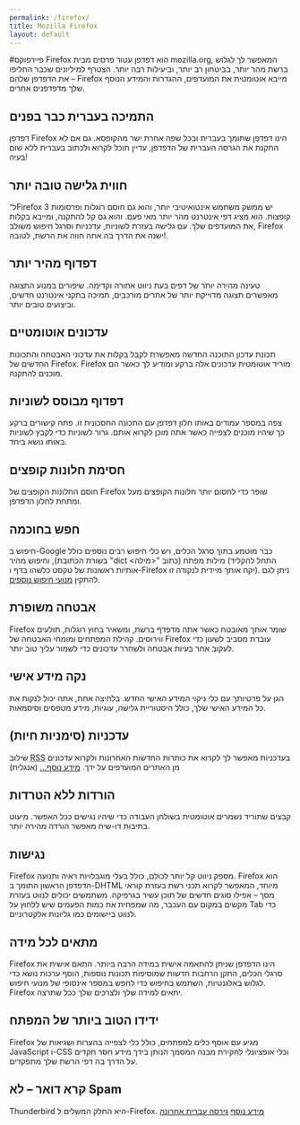 ```yaml
---
permalink: /firefox/
title: Mozilla Firefox
layout: default
---
```


#פיירפוקס
Firefox הוא דפדפן עטור פרסים מבית mozilla.org, המאפשר לך לגלוש ברשת מהר יותר, בביטחון רב יותר, וביעילות רבה יותר. הצטרף למיליונים שכבר החליפו את הדפדפן שלהם –  Firefox מייבא אוטומטית את המועדפים, ההגדרות והמידע הנוסף שלך מדפדפנים אחרים.
## התמיכה בעברית כבר בפנים
דפדפן Firefox הינו דפדפן שתומך בעברית ובכל שפה אחרת ישר מהקופסא. גם אם לא התקנת את הגרסה העברית של הדפדפן, עדיין תוכל לקרוא ולכתוב בעברית ללא שום בעיה!
## חווית גלישה טובה יותר
ל־Firefox 3 יש ממשק משתמש אינטואיטיבי יותר, והוא גם חוסם רוגלות ופרסומות קופצות. הוא מציג דפי אינטרנט מהר יותר מאי פעם. והוא גם קל להתקנה, ומייבא בקלות את המועדפים שלך. עם גלישה בעזרת לשוניות, עדכניות וסרגל חיפוש משולב, Firefox ישנה את הדרך בה אתה חווה את הרשת, לטובה!.
## דפדוף מהיר יותר
טעינה מהירה יותר של דפים בעת ניווט אחורה וקדימה. שיפורים במנוע התצוגה מאפשרים תצוגה מדוייקת יותר של אתרים מורכבים, תמיכה בתקני אינטרנט חדשים, וביצועים טובים יותר.
## עדכונים אוטומטיים
תכונת עדכון התוכנה החדשה מאפשרת לקבל בקלות את עדכוני האבטחה והתכונות החדשים של Firefox.‏ Firefox מוריד אוטומטית עדכונים אלה ברקע ומודיע לך כאשר הם מוכנים להתקנה.
## דפדוף מבוסס לשוניות
צפה במספר עמודים באותו חלון דפדפן עם התכונה החסכונית זו. פתח קישורים ברקע כך שיהיו מוכנים לצפייה כאשר אתה מוכן לקרוא אותם. גרור לשוניות כדי לקבץ לשוניות באותו נושא ביחד.
## חסימת חלונות קופצים
חוסם החלונות הקופצים של Firefox שופר כדי לחסום יותר חלונות הקופצים מעל ומתחת לחלון הדפדפן.
## חפש בחוכמה
חיפוש ב-Google כבר מוטמע בתוך סרגל הכלים, ויש כלי חיפוש רבים נוספים כולל מילות מפתח (כתוב "<span dir="ltr">dict &lt;מילה&gt;</span>" בשורת הכתובת), וחיפוש מהיר (התחל להקליד אותיות ראשונות של טקסט כלשהו בדף ו-Firefox יקח אותך מיידית לנקודה זו). ניתן לגם להתקין [מנועי חיפוש נוספים](http://mozilla.org.il/searchplugins).
## אבטחה משופרת
Firefox שומר אותך מאובטח כאשר אתה מדפדף ברשת, ומשאיר בחוץ רוגלות, תולעים ווירוסים. קהילת המפתחים ומומחי האבטחה של Firefox עובדת מסביב לשעון כדי לעקוב אחר בעיות אבטחה ולשחרר עדכונים כדי לשמור עליך טוב יותר.
## נקה מידע אישי
הגן על פרטיותך עם כלי ניקוי המידע האישי החדש. בלחיצה אחת, אתה יכול לנקות את כל המידע האישי שלך, כולל היסטוריית גלישה, עוגיות, מידע מטפסים וסיסמאות.
## עדכניות (סימניות חיות)
שילוב <acronym title="RDF Site Summary">RSS</acronym> בעדכניוֹת מאפשר לך לקרוא את כותרות החדשות האחרונות ולקרוא עדכונים מן האתרים המועדפים על ידך.  [מידע נוסף…](http://www.mozilla.com/firefox/livebookmarks.html) (אנגלית)
## הורדות ללא הטרדות
קבצים שתוריד נשמרים אוטומטית בשולחן העבודה כדי שיהיו נגישים ככל האפשר. מיעוט בתיבות דו-שיח מאפשר הורדה מהירה יותר.
## נגישות
Firefox מספק ניווט קל יותר לכולם, כולל בעלי מוגבלויות ראיה ותנועה. Firefox הוא הדפדפן הראשון התומך ב-DHTML מיוחד, המאפשר לקרוא תכני רשת בעזרת קוראי מסך – אפילו סוגים חדשים של תוכן עשיר בגרפיקה. משתמשים יכולים לנווט בעזרת מקשים במקום עם העכבר, מה שמפחית את כמות הפעמים שיש ללחוץ על Tab כדי לנווט ביישומים כמו גליונות אלקטרוניים.
## מתאים לכל מידה
Firefox הינו הדפדפן שניתן להתאמה אישית במידה הרבה ביותר. התאם אישית את סרגלי הכלים, התקן הרחבות חדשות שמוסיפות תכונות נוספות, הוסף ערכות נושא כדי לגלוש באלגנטיות, השתמש בחיפוש כדי לחפש במספר אינסופי של מנועי חיפוש. Firefox יתאים למידה שלך ולצרכים שלך ככל שתרצה.
## ידידו הטוב ביותר של המפתח
Firefox מגיע עם אוסף כלים למפתחים, כולל כלי לצפייה בהערות ושגיאות של JavaScript ו-CSS וכלי אופציונלי לחקירת מבנה המסמך הנותן בידך מידע חסר תקדים על הדרך בה דפי הרשת שלך מתפקדים.
## קרא דואר – לא Spam
Thunderbird היא החלק המשלים ל-Firefox. [מידע נוסף](http://www.mozilla.org/products/thunderbird/) [גירסה עברית אחרונה](http://www.mozilla.org.il/thunderbird/)

